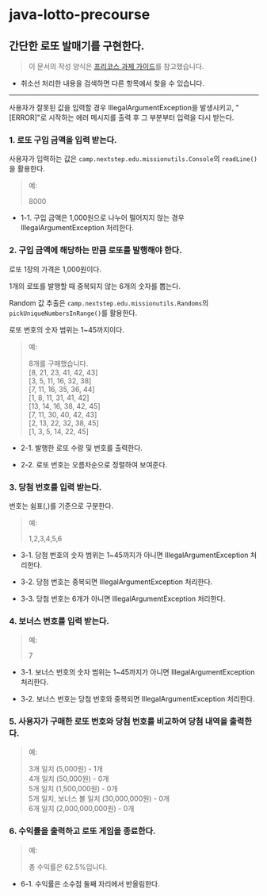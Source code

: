# java-lotto-precourse

## 간단한 로또 발매기를 구현한다.

> 이 문서의 작성 양식은 [프리코스 과제 가이드](https://github.com/woowacourse/woowacourse-docs/blob/e2f102b97f6b65f5ba8da09944ee8cb9b33b696a/precourse/README.md)를 참고했습니다.

* 취소선 처리한 내용을 검색하면 다른 항목에서 찾을 수 있습니다.

---

사용자가 잘못된 값을 입력할 경우 IllegalArgumentException을 발생시키고, "[ERROR]"로 시작하는 에러 메시지를 출력 후 그 부분부터 입력을 다시 받는다.

### 1. 로또 구입 금액을 입력 받는다.

사용자가 입력하는 값은 `camp.nextstep.edu.missionutils.Console`의 `readLine()`을 활용한다.

> 예:
> 
> 8000

* 1-1. 구입 금액은 1,000원으로 나누어 떨어지지 않는 경우 IllegalArgumentException 처리한다.

### 2. 구입 금액에 해당하는 만큼 로또를 발행해야 한다.

로또 1장의 가격은 1,000원이다.

1개의 로또를 발행할 때 중복되지 않는 6개의 숫자를 뽑는다.

Random 값 추출은 `camp.nextstep.edu.missionutils.Randoms`의 `pickUniqueNumbersInRange()`를 활용한다.

로또 번호의 숫자 범위는 1~45까지이다.

> 예:
> 
> 8개를 구매했습니다.  
> [8, 21, 23, 41, 42, 43]  
> [3, 5, 11, 16, 32, 38]  
> [7, 11, 16, 35, 36, 44]  
> [1, 8, 11, 31, 41, 42]  
> [13, 14, 16, 38, 42, 45]  
> [7, 11, 30, 40, 42, 43]  
> [2, 13, 22, 32, 38, 45]  
> [1, 3, 5, 14, 22, 45]

* 2-1. 발행한 로또 수량 및 번호를 출력한다.

* 2-2. 로또 번호는 오름차순으로 정렬하여 보여준다.

### 3. 당첨 번호를 입력 받는다.

번호는 쉼표(,)를 기준으로 구분한다.

> 예:
> 
> 1,2,3,4,5,6

* 3-1. 당첨 번호의 숫자 범위는 1~45까지가 아니면 IllegalArgumentException 처리한다.

* 3-2. 당첨 번호는 중복되면 IllegalArgumentException 처리한다.

* 3-3. 당첨 번호는 6개가 아니면 IllegalArgumentException 처리한다.

### 4. 보너스 번호를 입력 받는다.

> 예:
> 
> 7

* 3-1. 보너스 번호의 숫자 범위는 1~45까지가 아니면 IllegalArgumentException 처리한다.

* 3-2. 보너스 번호는 당첨 번호와 중복되면 IllegalArgumentException 처리한다.

### 5. 사용자가 구매한 로또 번호와 당첨 번호를 비교하여 당첨 내역을 출력한다.

> 예:
> 
> 3개 일치 (5,000원) - 1개  
> 4개 일치 (50,000원) - 0개  
> 5개 일치 (1,500,000원) - 0개  
> 5개 일치, 보너스 볼 일치 (30,000,000원) - 0개  
> 6개 일치 (2,000,000,000원) - 0개  

### 6. 수익률을 출력하고 로또 게임을 종료한다.

> 예:
> 
> 총 수익률은 62.5%입니다.

* 6-1. 수익률은 소수점 둘째 자리에서 반올림한다.
